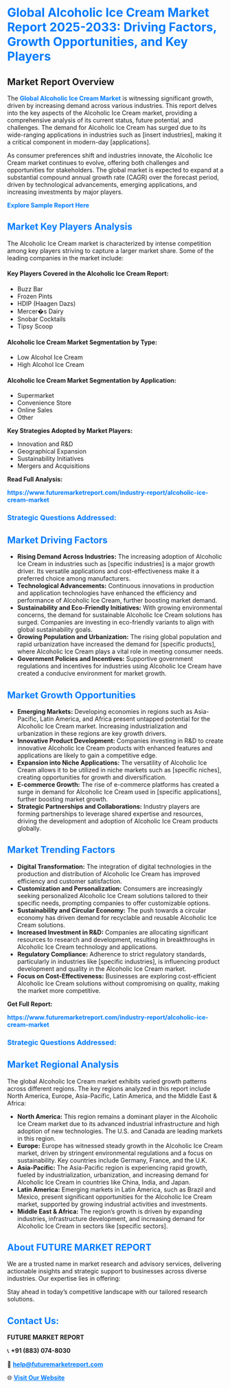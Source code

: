 <h1 style="color: #007BFF;">Global Alcoholic Ice Cream Market Report 2025-2033: Driving Factors, Growth Opportunities, and Key Players</h1>

<section id="overview">
<h2>Market Report Overview</h2>
<p>The <a href="https://www.futuremarketreport.com/industry-report/alcoholic-ice-cream-market" style="color: #007BFF; text-decoration: none;"><strong>Global Alcoholic Ice Cream Market</strong></a> is witnessing significant growth, driven by increasing demand across various industries. This report delves into the key aspects of the Alcoholic Ice Cream market, providing a comprehensive analysis of its current status, future potential, and challenges. The demand for Alcoholic Ice Cream has surged due to its wide-ranging applications in industries such as [insert industries], making it a critical component in modern-day [applications].</p>
<p>As consumer preferences shift and industries innovate, the Alcoholic Ice Cream market continues to evolve, offering both challenges and opportunities for stakeholders. The global market is expected to expand at a substantial compound annual growth rate (CAGR) over the forecast period, driven by technological advancements, emerging applications, and increasing investments by major players.</p>
</section>

<section id="overview">
<p><a href="https://www.futuremarketreport.com/request-sample/reportId=108413" style="color: #007BFF; text-decoration: none;"><strong>Explore Sample Report Here</strong></a></p>
</section>

<section id="key-players">
<h2 style="color: #007BFF;">Market Key Players Analysis</h2>
<p>The Alcoholic Ice Cream market is characterized by intense competition among key players striving to capture a larger market share. Some of the leading companies in the market include:</p>
<h4>Key Players Covered in the Alcoholic Ice Cream Report:</h4>
<ul><li>Buzz Bar</li><li>Frozen Pints</li><li>HDIP (Haagen Dazs)</li><li>Mercer�s Dairy</li><li>Snobar Cocktails</li><li>Tipsy Scoop</li></ul>
<h4>Alcoholic Ice Cream Market Segmentation by Type:</h4>
<ul><li>Low Alcohol Ice Cream</li><li>High Alcohol Ice Cream</li></ul>

<h4>Alcoholic Ice Cream Market Segmentation by Application:</h4>
<ul><li>Supermarket</li><li>Convenience Store</li><li>Online Sales</li><li>Other</li></ul>
<p><strong>Key Strategies Adopted by Market Players:</strong></p>
<ul>
<li>Innovation and R&D</li>
<li>Geographical Expansion</li>
<li>Sustainability Initiatives</li>
<li>Mergers and Acquisitions</li>
</ul>
</section>

<section>
<p><strong>Read Full Analysis: </strong></p><a href="https://www.futuremarketreport.com/industry-report/alcoholic-ice-cream-market" style="color: #007BFF; text-decoration: none;"><strong>https://www.futuremarketreport.com/industry-report/alcoholic-ice-cream-market</strong></a>
<h3 style="color: #007BFF;">Strategic Questions Addressed:</h3>
</section>

<section id="driving-factors">
<h2 style="color: #007BFF;">Market Driving Factors</h2>
<ul>
<li><strong>Rising Demand Across Industries:</strong> The increasing adoption of Alcoholic Ice Cream in industries such as [specific industries] is a major growth driver. Its versatile applications and cost-effectiveness make it a preferred choice among manufacturers.</li>
<li><strong>Technological Advancements:</strong> Continuous innovations in production and application technologies have enhanced the efficiency and performance of Alcoholic Ice Cream, further boosting market demand.</li>
<li><strong>Sustainability and Eco-Friendly Initiatives:</strong> With growing environmental concerns, the demand for sustainable Alcoholic Ice Cream solutions has surged. Companies are investing in eco-friendly variants to align with global sustainability goals.</li>
<li><strong>Growing Population and Urbanization:</strong> The rising global population and rapid urbanization have increased the demand for [specific products], where Alcoholic Ice Cream plays a vital role in meeting consumer needs.</li>
<li><strong>Government Policies and Incentives:</strong> Supportive government regulations and incentives for industries using Alcoholic Ice Cream have created a conducive environment for market growth.</li>
</ul>
</section>

<section id="growth-opportunities">
<h2 style="color: #007BFF;">Market Growth Opportunities</h2>
<ul>
<li><strong>Emerging Markets:</strong> Developing economies in regions such as Asia-Pacific, Latin America, and Africa present untapped potential for the Alcoholic Ice Cream market. Increasing industrialization and urbanization in these regions are key growth drivers.</li>
<li><strong>Innovative Product Development:</strong> Companies investing in R&D to create innovative Alcoholic Ice Cream products with enhanced features and applications are likely to gain a competitive edge.</li>
<li><strong>Expansion into Niche Applications:</strong> The versatility of Alcoholic Ice Cream allows it to be utilized in niche markets such as [specific niches], creating opportunities for growth and diversification.</li>
<li><strong>E-commerce Growth:</strong> The rise of e-commerce platforms has created a surge in demand for Alcoholic Ice Cream used in [specific applications], further boosting market growth.</li>
<li><strong>Strategic Partnerships and Collaborations:</strong> Industry players are forming partnerships to leverage shared expertise and resources, driving the development and adoption of Alcoholic Ice Cream products globally.</li>
</ul>
</section>

<section id="trending-factors">
<h2 style="color: #007BFF;">Market Trending Factors</h2>
<ul>
<li><strong>Digital Transformation:</strong> The integration of digital technologies in the production and distribution of Alcoholic Ice Cream has improved efficiency and customer satisfaction.</li>
<li><strong>Customization and Personalization:</strong> Consumers are increasingly seeking personalized Alcoholic Ice Cream solutions tailored to their specific needs, prompting companies to offer customizable options.</li>
<li><strong>Sustainability and Circular Economy:</strong> The push towards a circular economy has driven demand for recyclable and reusable Alcoholic Ice Cream solutions.</li>
<li><strong>Increased Investment in R&D:</strong> Companies are allocating significant resources to research and development, resulting in breakthroughs in Alcoholic Ice Cream technology and applications.</li>
<li><strong>Regulatory Compliance:</strong> Adherence to strict regulatory standards, particularly in industries like [specific industries], is influencing product development and quality in the Alcoholic Ice Cream market.</li>
<li><strong>Focus on Cost-Effectiveness:</strong> Businesses are exploring cost-efficient Alcoholic Ice Cream solutions without compromising on quality, making the market more competitive.</li>
</ul>
</section>

<section>
<p><strong>Get Full Report: </strong></p><a href="https://www.futuremarketreport.com/industry-report/alcoholic-ice-cream-market" style="color: #007BFF; text-decoration: none;"><strong>https://www.futuremarketreport.com/industry-report/alcoholic-ice-cream-market</strong></a>
<h3 style="color: #007BFF;">Strategic Questions Addressed:</h3>
</section>


<section id="regional-analysis">
<h2 style="color: #007BFF;">Market Regional Analysis</h2>
<p>The global Alcoholic Ice Cream market exhibits varied growth patterns across different regions. The key regions analyzed in this report include North America, Europe, Asia-Pacific, Latin America, and the Middle East & Africa:</p>
<ul>
<li><strong>North America:</strong> This region remains a dominant player in the Alcoholic Ice Cream market due to its advanced industrial infrastructure and high adoption of new technologies. The U.S. and Canada are leading markets in this region.</li>
<li><strong>Europe:</strong> Europe has witnessed steady growth in the Alcoholic Ice Cream market, driven by stringent environmental regulations and a focus on sustainability. Key countries include Germany, France, and the U.K.</li>
<li><strong>Asia-Pacific:</strong> The Asia-Pacific region is experiencing rapid growth, fueled by industrialization, urbanization, and increasing demand for Alcoholic Ice Cream in countries like China, India, and Japan.</li>
<li><strong>Latin America:</strong> Emerging markets in Latin America, such as Brazil and Mexico, present significant opportunities for the Alcoholic Ice Cream market, supported by growing industrial activities and investments.</li>
<li><strong>Middle East & Africa:</strong> The region’s growth is driven by expanding industries, infrastructure development, and increasing demand for Alcoholic Ice Cream in sectors like [specific sectors].</li>
</ul>
</section>

<footer>
<h2 style="color: #007BFF;">About FUTURE MARKET REPORT</h2>
<p>We are a trusted name in market research and advisory services, delivering actionable insights and strategic support to businesses across diverse industries. Our expertise lies in offering:</p>

<p>Stay ahead in today’s competitive landscape with our tailored research solutions.</p>

<h2 style="color: #007BFF;">Contact Us:</h2>
<p><strong>FUTURE MARKET REPORT</strong></p>
<p>📞 <strong>+91 (883) 074-8030</strong></p>
<p>📧 <strong><a href="mailto:help@futuremarketreport.com" style="color: #007BFF;">help@futuremarketreport.com</a></strong></p>
<p>🌐 <strong><a href="https://www.futuremarketreport.com/" style="color: #007BFF;">Visit Our Website</a></strong></p>
</footer>